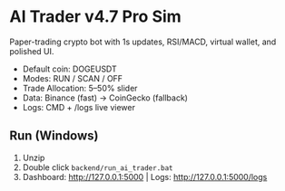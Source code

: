 # AI Trader v4.7 Pro Sim
Paper-trading crypto bot with 1s updates, RSI/MACD, virtual wallet, and polished UI.
- Default coin: DOGEUSDT
- Modes: RUN / SCAN / OFF
- Trade Allocation: 5–50% slider
- Data: Binance (fast) → CoinGecko (fallback)
- Logs: CMD + /logs live viewer

## Run (Windows)
1) Unzip
2) Double click `backend/run_ai_trader.bat`
3) Dashboard: http://127.0.0.1:5000  |  Logs: http://127.0.0.1:5000/logs

